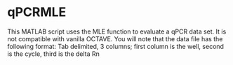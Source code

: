 # qPCRMLE
This MATLAB script uses the MLE function to evaluate a qPCR data set. It is not compatible with vanilla OCTAVE.
You will note that the data file has the following format: Tab delimited, 3 columns; first column is the well, second is the cycle, third is the delta Rn
